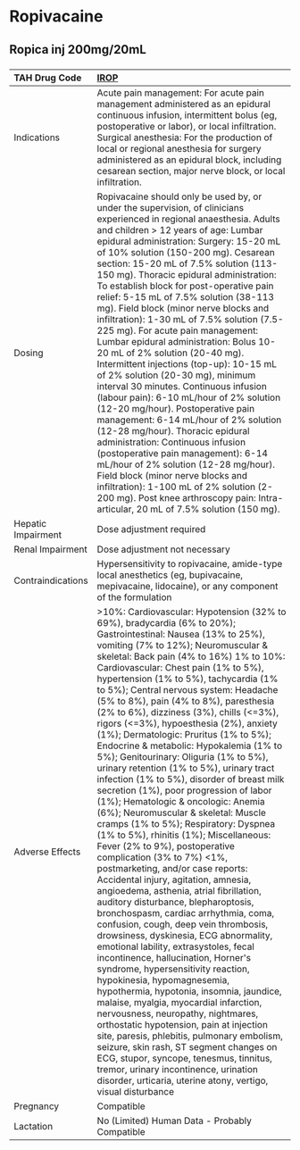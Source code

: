 # Ropivacaine

## Ropica inj 200mg/20mL

##### 

| TAH Drug Code      | [IROP](https://www.tahsda.org.tw/drugs/hissearch.php?drug_code=IROP)                                                                                                                                                                                                                                                                                                                                                                                                                                                                                                                                                                                                                                                                                                                                                                                                                                                                                                                                                                                                                                                                                                                                                                                                                                                                                                                                                                                                                                                                                                                                                                                                                                                                                                                                     |
|:-------------------|:---------------------------------------------------------------------------------------------------------------------------------------------------------------------------------------------------------------------------------------------------------------------------------------------------------------------------------------------------------------------------------------------------------------------------------------------------------------------------------------------------------------------------------------------------------------------------------------------------------------------------------------------------------------------------------------------------------------------------------------------------------------------------------------------------------------------------------------------------------------------------------------------------------------------------------------------------------------------------------------------------------------------------------------------------------------------------------------------------------------------------------------------------------------------------------------------------------------------------------------------------------------------------------------------------------------------------------------------------------------------------------------------------------------------------------------------------------------------------------------------------------------------------------------------------------------------------------------------------------------------------------------------------------------------------------------------------------------------------------------------------------------------------------------------------------|
| Indications        | Acute pain management: For acute pain management administered as an epidural continuous infusion, intermittent bolus (eg, postoperative or labor), or local infiltration. Surgical anesthesia: For the production of local or regional anesthesia for surgery administered as an epidural block, including cesarean section, major nerve block, or local infiltration.                                                                                                                                                                                                                                                                                                                                                                                                                                                                                                                                                                                                                                                                                                                                                                                                                                                                                                                                                                                                                                                                                                                                                                                                                                                                                                                                                                                                                                   |
| Dosing             | Ropivacaine should only be used by, or under the supervision, of clinicians experienced in regional anaesthesia. Adults and children > 12 years of age: Lumbar epidural administration: Surgery: 15-20 mL of 10% solution (150-200 mg). Cesarean section: 15-20 mL of 7.5% solution (113-150 mg). Thoracic epidural administration: To establish block for post-operative pain relief: 5-15 mL of 7.5% solution (38-113 mg). Field block (minor nerve blocks and infiltration): 1-30 mL of 7.5% solution (7.5-225 mg). For acute pain management: Lumbar epidural administration: Bolus 10-20 mL of 2% solution (20-40 mg). Intermittent injections (top-up): 10-15 mL of 2% solution (20-30 mg), minimum interval 30 minutes. Continuous infusion (labour pain): 6-10 mL/hour of 2% solution (12-20 mg/hour). Postoperative pain management: 6-14 mL/hour of 2% solution (12-28 mg/hour). Thoracic epidural administration: Continuous infusion (postoperative pain management): 6-14 mL/hour of 2% solution (12-28 mg/hour). Field block (minor nerve blocks and infiltration): 1-100 mL of 2% solution (2-200 mg). Post knee arthroscopy pain: Intra-articular, 20 mL of 7.5% solution (150 mg).                                                                                                                                                                                                                                                                                                                                                                                                                                                                                                                                                                                                      |
| Hepatic Impairment | Dose adjustment required                                                                                                                                                                                                                                                                                                                                                                                                                                                                                                                                                                                                                                                                                                                                                                                                                                                                                                                                                                                                                                                                                                                                                                                                                                                                                                                                                                                                                                                                                                                                                                                                                                                                                                                                                                                 |
| Renal Impairment   | Dose adjustment not necessary                                                                                                                                                                                                                                                                                                                                                                                                                                                                                                                                                                                                                                                                                                                                                                                                                                                                                                                                                                                                                                                                                                                                                                                                                                                                                                                                                                                                                                                                                                                                                                                                                                                                                                                                                                            |
| Contraindications  | Hypersensitivity to ropivacaine, amide-type local anesthetics (eg, bupivacaine, mepivacaine, lidocaine), or any component of the formulation                                                                                                                                                                                                                                                                                                                                                                                                                                                                                                                                                                                                                                                                                                                                                                                                                                                                                                                                                                                                                                                                                                                                                                                                                                                                                                                                                                                                                                                                                                                                                                                                                                                             |
| Adverse Effects    | >10%: Cardiovascular: Hypotension (32% to 69%), bradycardia (6% to 20%); Gastrointestinal: Nausea (13% to 25%), vomiting (7% to 12%); Neuromuscular & skeletal: Back pain (4% to 16%) 1% to 10%: Cardiovascular: Chest pain (1% to 5%), hypertension (1% to 5%), tachycardia (1% to 5%); Central nervous system: Headache (5% to 8%), pain (4% to 8%), paresthesia (2% to 6%), dizziness (3%), chills (<=3%), rigors (<=3%), hypoesthesia (2%), anxiety (1%); Dermatologic: Pruritus (1% to 5%); Endocrine & metabolic: Hypokalemia (1% to 5%); Genitourinary: Oliguria (1% to 5%), urinary retention (1% to 5%), urinary tract infection (1% to 5%), disorder of breast milk secretion (1%), poor progression of labor (1%); Hematologic & oncologic: Anemia (6%); Neuromuscular & skeletal: Muscle cramps (1% to 5%); Respiratory: Dyspnea (1% to 5%), rhinitis (1%); Miscellaneous: Fever (2% to 9%), postoperative complication (3% to 7%) <1%, postmarketing, and/or case reports: Accidental injury, agitation, amnesia, angioedema, asthenia, atrial fibrillation, auditory disturbance, blepharoptosis, bronchospasm, cardiac arrhythmia, coma, confusion, cough, deep vein thrombosis, drowsiness, dyskinesia, ECG abnormality, emotional lability, extrasystoles, fecal incontinence, hallucination, Horner's syndrome, hypersensitivity reaction, hypokinesia, hypomagnesemia, hypothermia, hypotonia, insomnia, jaundice, malaise, myalgia, myocardial infarction, nervousness, neuropathy, nightmares, orthostatic hypotension, pain at injection site, paresis, phlebitis, pulmonary embolism, seizure, skin rash, ST segment changes on ECG, stupor, syncope, tenesmus, tinnitus, tremor, urinary incontinence, urination disorder, urticaria, uterine atony, vertigo, visual disturbance |
| Pregnancy          | Compatible                                                                                                                                                                                                                                                                                                                                                                                                                                                                                                                                                                                                                                                                                                                                                                                                                                                                                                                                                                                                                                                                                                                                                                                                                                                                                                                                                                                                                                                                                                                                                                                                                                                                                                                                                                                               |
| Lactation          | No (Limited) Human Data - Probably Compatible                                                                                                                                                                                                                                                                                                                                                                                                                                                                                                                                                                                                                                                                                                                                                                                                                                                                                                                                                                                                                                                                                                                                                                                                                                                                                                                                                                                                                                                                                                                                                                                                                                                                                                                                                            |

